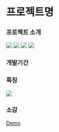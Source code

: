 <h1>프로젝트명</h1>

<h3>프로젝트 소개</h3>

<!-- 사용된 기술 스택 -->
<div>
  <img src="https://img.shields.io/badge/HTML5-E34F26?style=flat-square&logo=html5&logoColor=white"/>
  <img src="https://img.shields.io/badge/CSS3-1572B6?style=flat-square&logo=css3&logoColor=white"/>
  <img src="https://img.shields.io/badge/JavaScript-F7DF1E?style=flat-square&logo=javascript&logoColor=black"/>
  <img src="https://img.shields.io/badge/jQuery-0769AD?style=flat-square&logo=jQuery&logoColor=white"/>
</div>

<!-- 뱃지예시 -->
<!-- <img src="https://img.shields.io/badge/뱃지이름-뱃지컬러?style=flat-square&logo=뱃지로고&logoColor=white"/> -->
<!-- https://simpleicons.org/ -->

<h3>개발기간</h3>
<p><p>

<h3>특징</h3>
<p><p>

<img src="image">

<h3>소감</h3>
<p></p>
<p></p>
<p></p>

<a href="link">Demo</a>

